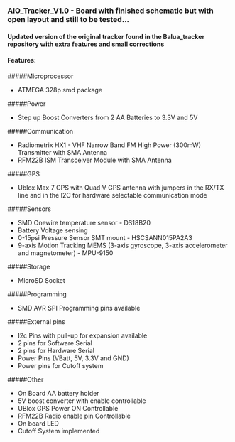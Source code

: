 ### AIO_Tracker_V1.0 - Board with finished schematic but with open layout and still to be tested...

#### Updated version of the original tracker found in the Balua_tracker repository with extra features and small corrections


#### Features:

#####Microprocessor
- ATMEGA 328p smd package

#####Power
- Step up Boost Converters from 2 AA Batteries to 3.3V and 5V

#####Communication
- Radiometrix HX1 - VHF Narrow Band FM High Power (300mW) Transmitter with SMA Antenna
- RFM22B ISM Transceiver Module with SMA Antenna

#####GPS
- Ublox Max 7 GPS with Quad V GPS antenna with jumpers in the RX/TX line and in the I2C for hardware selectable communication mode

#####Sensors
- SMD Onewire temperature sensor - DS18B20
- Battery Voltage sensing
- 0-15psi Pressure Sensor SMT mount - HSCSANN015PA2A3
- 9-axis Motion Tracking MEMS (3-axis gyroscope, 3-axis accelerometer and magnetometer) - MPU-9150 

#####Storage
- MicroSD Socket

#####Programming
- SMD AVR SPI Programming pins available

#####External pins
- I2c Pins with pull-up for expansion available
- 2 pins for Software Serial
- 2 pins for Hardware Serial
- Power Pins (VBatt, 5V, 3.3V and GND)
- Power pins for Cutoff system

#####Other
- On Board AA battery holder
- 5V boost converter with enable controllable
- UBlox GPS Power ON Controllable
- RFM22B Radio enable pin Controllable
- On board LED
- Cutoff System implemented
